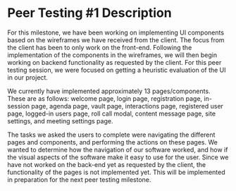 # Peer Testing #1 Description

For this milestone, we have been working on implementing UI components based on the wireframes we have received from the
client. The focus from the client has been to only work on the front-end. Following the implementation of the components
in the wireframes, we will then begin working on backend functionality as requested by the client. For this peer testing
session, we were focused on getting a heuristic evaluation of the UI in our project.

We currently have implemented approximately 13 pages/components. These are as follows: welcome page, login page,
registration page, in-session page, agenda page, vault page, interactions page, registered user page, logged-in users
page, roll call modal, content message page, site settings, and meeting settings page.

The tasks we asked the users to complete were navigating the different pages and components, and performing the actions
on these pages. We wanted to determine how the navigation of our software worked, and how if the visual aspects of the
software make it easy to use for the user. Since we have not worked on the back-end yet as requested by the client, the
functionality of the pages is not implemented yet. This will be implemented in preparation for the next peer testing
milestone.
